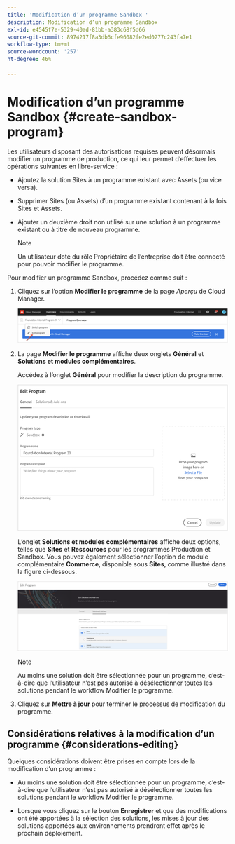 ```yaml
---
title: 'Modification d’un programme Sandbox '
description: Modification d’un programme Sandbox
exl-id: e4545f7e-5329-40ad-81bb-a383c68f5d66
source-git-commit: 8974217f8a3db6cfe96082fe2ed0277c243fa7e1
workflow-type: tm+mt
source-wordcount: '257'
ht-degree: 46%

---
```


# Modification d’un programme Sandbox {#create-sandbox-program}

Les utilisateurs disposant des autorisations requises peuvent désormais modifier un programme de production, ce qui leur permet d’effectuer les opérations suivantes en libre-service :

* Ajoutez la solution Sites à un programme existant avec Assets (ou vice versa).
* Supprimer Sites (ou Assets) d’un programme existant contenant à la fois Sites et Assets.
* Ajouter un deuxième droit non utilisé sur une solution à un programme existant ou à titre de nouveau programme.

   >[!NOTE]
   >Un utilisateur doté du rôle Propriétaire de l’entreprise doit être connecté pour pouvoir modifier le programme.

Pour modifier un programme Sandbox, procédez comme suit :

1. Cliquez sur l’option **Modifier le programme** de la page *Aperçu* de Cloud Manager.

   ![](assets/edit-program-overview.png)

1. La page **Modifier le programme** affiche deux onglets **Général** et **Solutions et modules complémentaires**.

   Accédez à l’onglet **Général** pour modifier la description du programme.

   ![](/help/onboarding/getting-access-to-aem-in-cloud/assets/edit-program-sandboxa.png)

   L’onglet **Solutions et modules complémentaires** affiche deux options, telles que **Sites** et **Ressources** pour les programmes Production et Sandbox. Vous pouvez également sélectionner l’option de module complémentaire **Commerce**, disponible sous **Sites**, comme illustré dans la figure ci-dessous.

   ![](assets/edit-prg.png)

   >[!NOTE]
   >Au moins une solution doit être sélectionnée pour un programme, c’est-à-dire que l’utilisateur n’est pas autorisé à désélectionner toutes les solutions pendant le workflow Modifier le programme.

1. Cliquez sur **Mettre à jour** pour terminer le processus de modification du programme.


## Considérations relatives à la modification d’un programme {#considerations-editing}

Quelques considérations doivent être prises en compte lors de la modification d’un programme :

* Au moins une solution doit être sélectionnée pour un programme, c’est-à-dire que l’utilisateur n’est pas autorisé à désélectionner toutes les solutions pendant le workflow Modifier le programme.

* Lorsque vous cliquez sur le bouton **Enregistrer** et que des modifications ont été apportées à la sélection des solutions, les mises à jour des solutions apportées aux environnements prendront effet après le prochain déploiement.

